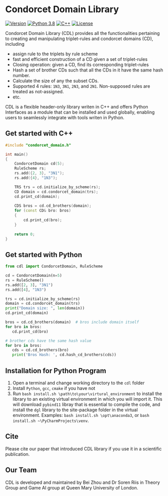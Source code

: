 # Condorcet Domain Library 

[![Version](https://img.shields.io/badge/Version-1.1-green.svg)]()
[![Python 3.8](https://img.shields.io/badge/Python-3.6+-blue.svg)](https://www.python.org/downloads/release/python-380/)
[![C++](https://img.shields.io/badge/C++-17-blue.svg?style=flat&logo=c%2B%2B)]()
[![License](https://img.shields.io/badge/License-Apache%202.0-blue.svg)](./license)

Condorcet Domain Library (CDL) provides all the functionalities pertaining to 
creating and manipulating triplet-rules and condorcet domains (CD), including
- assign rule to the triplets by rule scheme
- fast and efficient construction of a CD given a set of triplet-rules
- Closing operation: given a CD, find its corresponding triplet-rules
- Hash a set of brother CDs such that all the CDs in it have the same hash number. 
- Calculate the size of any the subset CDs.
- Supported 4 rules: `1N3`, `3N1`, `2N3`, and `2N1`. Non-supposed rules are treated as not-assigned.
- etc.

CDL is a flexible header-only library writen in C++ and offers Python Interfaces as a module that can be
installed and used globally, enabling users to seamlessly integrate with tools writen in Python.

## Get started with C++
```c++
#include "condorcet_domain.h"

int main()
{
    CondorcetDomain cd(5);
    RuleScheme rs;
    rs.add({2, 3}, "3N1");
    rs.add({4}, "1N3");

    TRS trs = cd.initialize_by_scheme(rs);
    CD domain = cd.condorcet_domain(trs);
    cd.print_cd(domain);
    
    CDS bros = cd.cd_brothers(domain);
    for (const CD& bro: bros)
    {
        cd.print_cd(bro);
    }
    
    return 0;
}
```

## Get started with Python
```python
from cdl import CondorcetDomain, RuleScheme

cd = CondorcetDomain(n=5)
rs = RuleScheme()
rs.add([2, 3], "3N1")
rs.add([4], "1N3")

trs = cd.initialize_by_scheme(rs)
domain = cd.condorcet_domain(trs)
print("Domain size: ", len(domain))
cd.print_cd(domain)

bros = cd.cd_brothers(domain)  # bros include domain itself
for bro in bros:
   cd.print_cd(bro)

# brother cds have the same hash value
for bro in bros:
   cds = cd.cd_brothers(bro)
   print('Bros Hash: ', cd.hash_cd_brothers(cds))
```

## Installation for Python Program

1. Open a terminal and change working directory to the `cdl` folder
2. Install `Python`, `gcc`, `cmake` if you have not
3. Run `bash install.sh \path\to\your\virtural_environment` to install the library to an existing virtual environment in which you will import it. This will download `pybind11` libray that is essential to compile the code,
   and install the `dgl` library to the site-package folder in the virtual environment.
   Examples: `bash install.sh \opt\anaconda3`, or `bash install.sh ~\PyCharmProjects\venv`. 


## Cite
Please cite our paper that introduced CDL library if you use it in a scientific publication. 


## Our Team
CDL is developed and maintained by Bei Zhou and Dr Soren Riis 
in Theory Group and Game AI group at Queen Mary University of London. 





